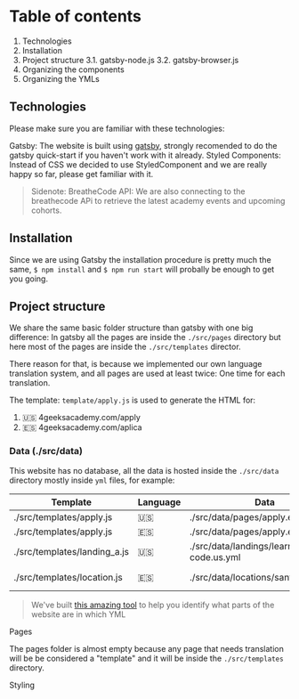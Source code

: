 

# Table of contents

1. Technologies
2. Installation
3. Project structure
  3.1. gatsby-node.js
  3.2. gatsby-browser.js
4. Organizing the components
5. Organizing the YMLs

## Technologies

Please make sure you are familiar with these technologies:

Gatsby: The website is built using [gatsby](https://www.gatsbyjs.com/), strongly recomended to do the gatsby quick-start if you haven't work with it already.
Styled Components: Instead of CSS we decided to use StyledComponent and we are really happy so far, please get familiar with it.

> Sidenote: BreatheCode API: We are also connecting to the breathecode APi to retrieve the latest academy events and upcoming cohorts.

## Installation

Since we are using Gatsby the installation procedure is pretty much the same, `$ npm install` and `$ npm run start` will probally be enough to get you going.

## Project structure

We share the same basic folder structure than gatsby with one big difference: In gatsby all the pages are inside the `./src/pages` directory but here most of the pages are inside the `./src/templates` director.

There reason for that, is because we implemented our own language translation system, and all pages are used at least twice: One time for each translation.

The template: `template/apply.js` is used to generate the HTML for: 
1. 🇺🇸 4geeksacademy.com/apply
2. 🇪🇸 4geeksacademy.com/aplica

### Data (./src/data)

This website has no database, all the data is hosted inside the `./src/data` directory mostly inside `yml` files, for example:

| Template                      | Language  | Data                                     | URL                                 |
| -------------------------     | --------- | -----------------------------            | ----------------------------------- |
| ./src/templates/apply.js      | 🇺🇸        | ./src/data/pages/apply.en.yml            | 4geeks.com/en/apply                  |
| ./src/templates/apply.js      | 🇪🇸        | ./src/data/pages/apply.es.yml            | 4geeks.com/aplica                    |
| ./src/templates/landing_a.js  | 🇺🇸        | ./src/data/landings/learn-to-code.us.yml | 4geeks.com/us/landing/learn-to-code  |
| ./src/templates/location.js   | 🇪🇸        | ./src/data/locations/santiago.es.yml     | 4geeks.com/us/landing/learn-to-code  |

> We've built [this amazing tool](https://dev.4geeksacademy.co/?edit) to help you identify what parts of the website are in which YML

Pages

The pages folder is almost empty because any page that needs translation will be be considered a "template" and it will be inside the `./src/templates` directory.

Styling

